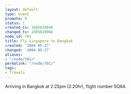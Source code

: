 ```yaml
---
layout: default
type: event
promote: 0
status: 1
created_ts: 1085628846
changed_ts: 1085628966
node_id: 701
title: Fly Singapore to Bangkok
created: '2004-05-27'
changed: '2004-05-27'
aliases:
- "/node/701/"
permalink: "/node/701/"
tags:
- Travels
---
```

Arriving in Bangkok at 2:25pm (2:20hr), flight number SQ64.
